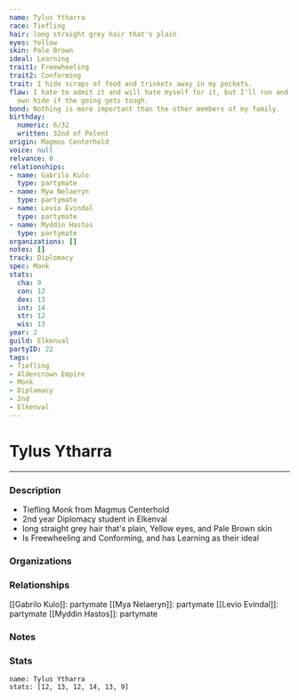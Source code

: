 ```yaml
---
name: Tylus Ytharra
race: Tiefling
hair: long straight grey hair that's plain
eyes: Yellow
skin: Pale Brown
ideal: Learning
trait1: Freewheeling
trait2: Conforming
trait: I hide scraps of food and trinkets away in my pockets.
flaw: I hate to admit it and will hate myself for it, but I'll run and preserve my
  own hide if the going gets tough.
bond: Nothing is more important than the other members of my family.
birthday:
  numeric: 6/32
  written: 32nd of Pelent
origin: Magmus Centerhold
voice: null
relvance: 0
relationships:
- name: Gabrilo Kulo
  type: partymate
- name: Mya Nelaeryn
  type: partymate
- name: Levio Evindal
  type: partymate
- name: Myddin Hastos
  type: partymate
organizations: []
notes: []
track: Diplomacy
spec: Monk
stats:
  cha: 9
  con: 12
  dex: 13
  int: 14
  str: 12
  wis: 13
year: 2
guild: Elkenval
partyID: 22
tags:
- Tiefling
- Aldercrown Empire
- Monk
- Diplomacy
- 2nd
- Elkenval
---
```

# Tylus Ytharra
---
### Description
- Tiefling Monk from Magmus Centerhold
- 2nd year Diplomacy student in Elkenval
- long straight grey hair that's plain, Yellow eyes, and Pale Brown skin
- Is Freewheeling and Conforming, and has Learning as their ideal

### Organizations

### Relationships
[[Gabrilo Kulo]]: partymate
[[Mya Nelaeryn]]: partymate
[[Levio Evindal]]: partymate
[[Myddin Hastos]]: partymate

### Notes

### Stats
```statblock
name: Tylus Ytharra
stats: [12, 13, 12, 14, 13, 9]
```